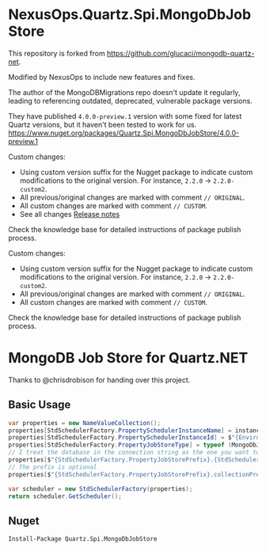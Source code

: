 
# NexusOps.Quartz.Spi.MongoDbJobStore

This repository is forked from https://github.com/glucaci/mongodb-quartz-net.

Modified by NexusOps to include new features and fixes.

The author of the MongoDBMigrations repo doesn't update it regularly, leading to referencing outdated, deprecated, vulnerable package versions.

They have published `4.0.0-preview.1` version with some fixed for latest Quartz versions, but it haven't been tested to work for us.
https://www.nuget.org/packages/Quartz.Spi.MongoDbJobStore/4.0.0-preview.1

Custom changes:

- Using custom version suffix for the Nugget package to indicate custom modifications to the original version. For instance, `2.2.0` -> `2.2.0-custom2`.
- All previous/original changes are marked with comment `// ORIGINAL`.
- All custom changes are marked with comment `// CUSTOM`.
- See all changes [Release notes](./ReleaseNotes.md)

Check the knowledge base for detailed instructions of package publish process.

Custom changes:

- Using custom version suffix for the Nugget package to indicate custom modifications to the original version. For instance, `2.2.0` -> `2.2.0-custom2`.
- All previous/original changes are marked with comment `// ORIGINAL`.
- All custom changes are marked with comment `// CUSTOM`.



Check the knowledge base for detailed instructions of package publish process.

MongoDB Job Store for Quartz.NET
================================
Thanks to @chrisdrobison for handing over this project.

## Basic Usage

```cs
var properties = new NameValueCollection();
properties[StdSchedulerFactory.PropertySchedulerInstanceName] = instanceName;
properties[StdSchedulerFactory.PropertySchedulerInstanceId] = $"{Environment.MachineName}-{Guid.NewGuid()}";
properties[StdSchedulerFactory.PropertyJobStoreType] = typeof (MongoDbJobStore).AssemblyQualifiedName;
// I treat the database in the connection string as the one you want to connect to
properties[$"{StdSchedulerFactory.PropertyJobStorePrefix}.{StdSchedulerFactory.PropertyDataSourceConnectionString}"] = "mongodb://localhost/quartz";
// The prefix is optional
properties[$"{StdSchedulerFactory.PropertyJobStorePrefix}.collectionPrefix"] = "prefix";

var scheduler = new StdSchedulerFactory(properties);
return scheduler.GetScheduler();
```

## Nuget

```
Install-Package Quartz.Spi.MongoDbJobStore
```